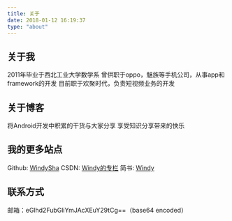 ```yaml
---
title: 关于
date: 2018-01-12 16:19:37
type: "about"
---
```


## 关于我
2011年毕业于西北工业大学数学系
曾供职于oppo，魅族等手机公司，从事app和framework的开发
目前职于欢聚时代，负责短视频业务的开发


## 关于博客
将Android开发中积累的干货与大家分享
享受知识分享带来的快乐


## 我的更多站点
Github: [WindySha][1]
CSDN: [Windy的专栏][2]
简书: [Windy][3]

## 联系方式
邮箱：eGlhd2FubGliYmJAcXEuY29tCg==（base64 encoded）


  [1]: https://github.com/WindySha
  [2]: http://blog.csdn.net/weelyy
  [3]: https://www.jianshu.com/u/2d35b94de2a4

